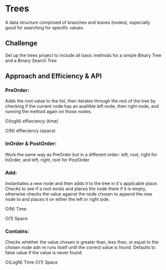# Trees
A data structure comprised of branches and leaves (nodes), especially good for searching for specific values.

## Challenge
Set up the trees project to include all basic methods for a simple Binary Tree and a Binary Search Tree

## Approach and Efficiency & API
### PreOrder:
Adds the root value to the list, then iterates through the rest of the tree by checking if the current node has an availible left node, then right node, and running the method again on those nodes.

O(logN) effieciency (time)

O(N) effieciency (space)

### InOrder & PostOrder:
Work the same way as PreOrder but in a different order- left, root, right for InOrder, and left, right, root for PostOrder

### Add:
Instantiates a new node and then adds it to the tree in it's applicable place. Checks to see if a root exists and places the node there if it is empty, otherwise checks the value against the node chosen to append the new node to and places it on either the left or right side.

O(N) Time

O(1) Space

### Contains:
Checks whether the value chosen is greater than, less than, or equal to the chosen node adn re runs itself until the correct value is found. Defaults to false value if the value is never found.

O(LogN) Time
O(1) Space